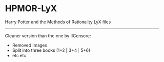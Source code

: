 HPMOR-LyX
=========

Harry Potter and the Methods of Rationality LyX files

----------


Cleaner version than the one by IlCensore:
 - Removed Images
 - Split into three books (1+2 | 3+4 | 5+6)
 - etc etc